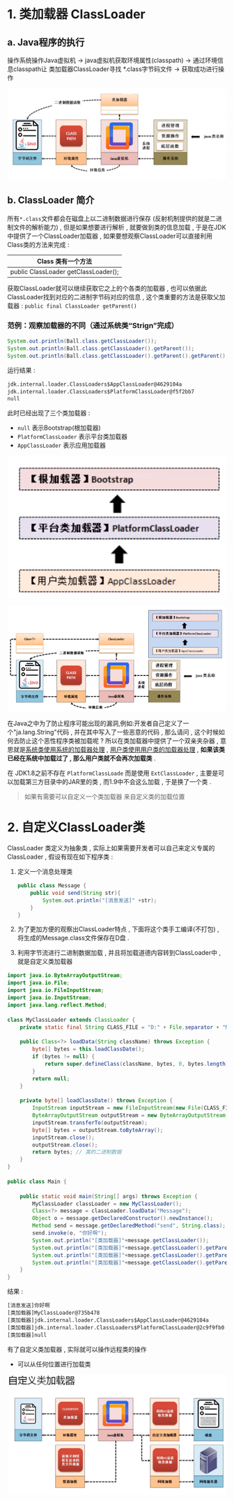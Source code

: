 # 1. 类加载器 ClassLoader

## a. Java程序的执行

操作系统操作Java虚拟机 -> java虚拟机获取环境属性(classpath) -> 通过环境信息classpath让 类加载器ClassLoader寻找 *.class字节码文件 -> 获取成功进行操作

![1563949025013](assets/1563949025013.png)

## b. ClassLoader 简介

所有`*.class`文件都会在磁盘上以二进制数据进行保存 (反射机制提供的就是二进制文件的解析能力) , 但是如果想要进行解析 , 就要做到类的信息加载 , 于是在JDK中提供了一个ClassLoader加载器 , 如果要想观察ClassLoader可以直接利用Class类的方法来完成 :

| Class 类有一个方法                   |
| ------------------------------------ |
| public ClassLoader getClassLoader(); |

获取ClassLoader就可以继续获取它之上的个各类的加载器 , 也可以依据此 ClassLoader找到对应的二进制字节码对应的信息 , 这个类重要的方法是获取父加载器 : `public final ClassLoader getParent() `

### 范例：观察加载器的不同（通过系统类“Strign”完成）

```java
System.out.println(Ball.class.getClassLoader());
System.out.println(Ball.class.getClassLoader().getParent());
System.out.println(Ball.class.getClassLoader().getParent().getParent();
```

运行结果 : 

```cmd
jdk.internal.loader.ClassLoaders$AppClassLoader@4629104a
jdk.internal.loader.ClassLoaders$PlatformClassLoader@f5f2bb7
null
```

此时已经出现了三个类加载器 : 

- `null` 表示Bootstrap(根加载器)
- `PlatformClassLoader` 表示平台类加载器
- `AppClassLoader` 表示应用加载器

![1563950663835](assets/1563950663835.png)

![1563950819369](assets/1563950819369.png)

在Java之中为了防止程序可能出现的漏洞,例如:开发者自己定义了一个"ja.lang.String"代码 , 并在其中写入了一些恶意的代码 , 那么请问 , 这个时候如何去防止这个恶性程序类被加载呢 ? 所以在类加载器中提供了一个双亲夹杂器 , 意思就是<u>系统类使用系统的加载器处理</u> , <u>用户类使用用户类的加载器处理</u> , **如果该类已经在系统中加载过了 , 那么用户类就不会再次加载类** . 

在 JDK1.8之前不存在 `PlatformClassLoade` 而是使用 `ExtClassLoader` , 主要是可以加载第三方目录中的JAR里的类 , 而1.9中不会这么加载 , 于是换了一个类 .

> 如果有需要可以自定义一个类加载器 来自定义类的加载位置

# 2. 自定义ClassLoader类

ClassLoader 类定义为抽象类 , 实际上如果需要开发者可以自己来定义专属的ClassLoader , 假设有现在如下程序类 :

1. 定义一个消息处理类

   ```java
   public class Message {
       public void send(String str){
           System.out.println("[消息发送]" +str);
       }
   }
   ```

   

2. 为了更加方便的观察出ClassLoader特点 , 下面将这个类手工编译(不打包) , 将生成的Message.class文件保存在D盘 . 

3. 利用字节流进行二进制数据加载 , 并且将加载道德内容转到ClassLoader中 , 就是自定义类加载器

```java
import java.io.ByteArrayOutputStream;
import java.io.File;
import java.io.FileInputStream;
import java.io.InputStream;
import java.lang.reflect.Method;

class MyClassLoader extends ClassLoader {
    private static final String CLASS_FILE = "D:" + File.separator + "Message.class";

    public Class<?> loadData(String className) throws Exception {
        byte[] bytes = this.loadClassDate();
        if (bytes != null) {
            return super.defineClass(className, bytes, 0, bytes.length);
        }
        return null;
    }

    private byte[] loadClassDate() throws Exception {
        InputStream inputStream = new FileInputStream(new File(CLASS_FILE));
        ByteArrayOutputStream outputStream = new ByteArrayOutputStream();
        inputStream.transferTo(outputStream);
        byte[] bytes = outputStream.toByteArray();
        inputStream.close();
        outputStream.close();
        return bytes; // 类的二进制数据
    }
}

public class Main {

    public static void main(String[] args) throws Exception {
        MyClassLoader classLoader = new MyClassLoader();
        Class<?> message = classLoader.loadData("Message");
        Object o = message.getDeclaredConstructor().newInstance();
        Method send = message.getDeclaredMethod("send", String.class);
        send.invoke(o, "你好啊");
        System.out.println("[类加载器]"+message.getClassLoader());
        System.out.println("[类加载器]"+message.getClassLoader().getParent());
        System.out.println("[类加载器]"+message.getClassLoader().getParent().getParent());
        System.out.println("[类加载器]"+message.getClassLoader().getParent().getParent().getParent());
    }
}

```

结果 : 

```cmd
[消息发送]你好啊
[类加载器]MyClassLoader@735b478
[类加载器]jdk.internal.loader.ClassLoaders$AppClassLoader@4629104a
[类加载器]jdk.internal.loader.ClassLoaders$PlatformClassLoader@2c9f9fb0
[类加载器]null
```

有了自定义类加载器 , 实际就可以操作远程类的操作

- 可以从任何位置进行加载类

![1563953286385](assets/1563953286385.png)